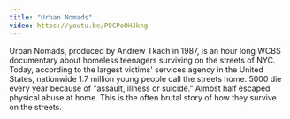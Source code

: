 ```yaml
---
title: "Urban Nomads"
video: https://youtu.be/P8CPoOHJkng
---
```


Urban Nomads, produced by Andrew Tkach in 1987,  is an hour long WCBS documentary about homeless teenagers surviving on the streets of NYC.  Today, according to the largest victims' services agency in the United States, nationwide  1.7 million young people call the streets home.  5000 die every year because of "assault, illness or suicide." Almost half escaped physical abuse at home.  This is the often brutal story of how they survive on the streets.
